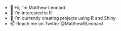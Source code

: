 - 👋 Hi, I’m Matthew Leonard
- 👀 I’m interested in R
- 🌱 I’m currently creating projects using R and Shiny
- 📫 Reach me on Twitter @MatthewRLeonard

<!---
MatthewRLeonard/MatthewRLeonard is a ✨ special ✨ repository because its `README.md` (this file) appears on your GitHub profile.
You can click the Preview link to take a look at your changes.
--->
